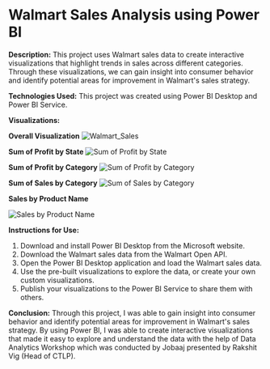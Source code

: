 # Walmart Sales Analysis using Power BI

**Description:**
This project uses Walmart sales data to create interactive visualizations that highlight trends in sales across different categories. Through these visualizations, we can gain insight into consumer behavior and identify potential areas for improvement in Walmart's sales strategy.


**Technologies Used:**
This project was created using Power BI Desktop and Power BI Service.


**Visualizations:**

**Overall Visualization**
![Walmart_Sales](https://user-images.githubusercontent.com/101935380/224080834-e3aef7ca-7de9-47ae-8d40-752f3b6a031d.jpg)

**Sum of Profit by State**
![Sum of Profit by State](https://user-images.githubusercontent.com/101935380/224081444-e051dd00-6e7b-4c0a-99fc-ba335de89e68.jpg)

**Sum of Profit by Category**
![Sum of Profit by Category](https://user-images.githubusercontent.com/101935380/224081926-239829b4-f0b4-482c-97ef-fab2ebd91edd.jpg)

**Sum of Sales by Category**
![Sum of Sales by Category](https://user-images.githubusercontent.com/101935380/224082234-616d6814-662c-4b2c-99c4-4838759d2904.jpg)

**Sales by Product Name**

![Sales by Product Name](https://user-images.githubusercontent.com/101935380/224082738-c63bbdfe-f6c3-42e9-98ad-cb79a2328bd4.jpg)


**Instructions for Use:**
1. Download and install Power BI Desktop from the Microsoft website.
2. Download the Walmart sales data from the Walmart Open API.
3. Open the Power BI Desktop application and load the Walmart sales data.
4. Use the pre-built visualizations to explore the data, or create your own custom visualizations.
5. Publish your visualizations to the Power BI Service to share them with others.


**Conclusion:** 
Through this project, I was able to gain insight into consumer behavior and identify potential areas for improvement in Walmart's sales strategy. By using Power BI, I was able to create interactive visualizations that made it easy to explore and understand the data with the help of Data Analytics Workshop which was conducted by Jobaaj presented by Rakshit Vig (Head of CTLP).

